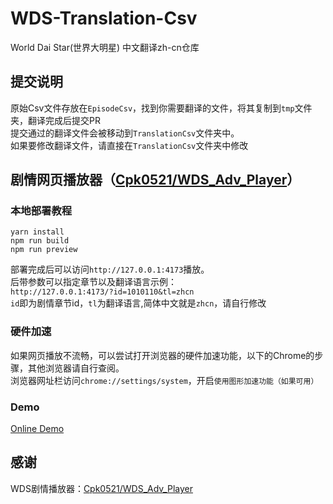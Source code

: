 # WDS-Translation-Csv
World Dai Star(世界大明星) 中文翻译zh-cn仓库

## 提交说明
原始Csv文件存放在`EpisodeCsv`，找到你需要翻译的文件，将其复制到`tmp`文件夹，翻译完成后提交PR  
提交通过的翻译文件会被移动到`TranslationCsv`文件夹中。  
如果要修改翻译文件，请直接在`TranslationCsv`文件夹中修改

## 剧情网页播放器（[Cpk0521/WDS_Adv_Player](https://github.com/Cpk0521/WDS_Adv_Player)）
### 本地部署教程
```
yarn install
npm run build
npm run preview
```
部署完成后可以访问`http://127.0.0.1:4173`播放。  
后带参数可以指定章节以及翻译语言示例：  
`http://127.0.0.1:4173/?id=1010110&tl=zhcn`  
`id`即为剧情章节id，`tl`为翻译语言,简体中文就是`zhcn`，请自行修改

### 硬件加速
如果网页播放不流畅，可以尝试打开浏览器的硬件加速功能，以下的Chrome的步骤，其他浏览器请自行查阅。  
浏览器网址栏访问`chrome://settings/system`，开启`使用图形加速功能（如果可用）`

### Demo
[Online Demo](https://cpk0521.github.io/WDS_Adv_Player/)

## 感谢
WDS剧情播放器：[Cpk0521/WDS_Adv_Player](https://github.com/Cpk0521/WDS_Adv_Player)  